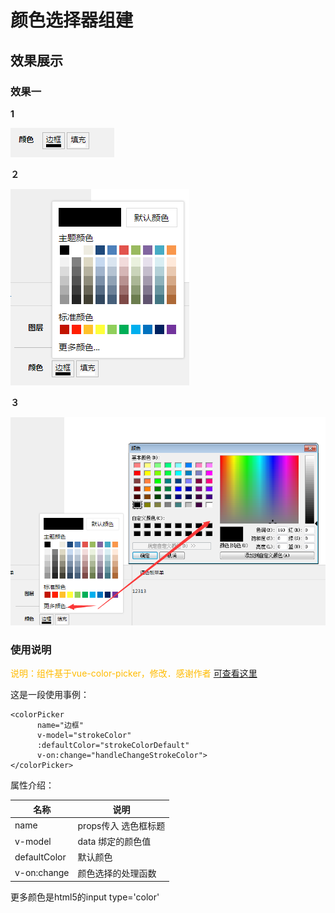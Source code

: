# 颜色选择器组建

## 效果展示

### 效果一

**1**

![](assets/color1.png)

**２**

![](assets/color2.png)

**３**

![](assets/color3.png)

### 使用说明

<font color=#ffbb00>说明：组件基于vue-color-picker，修改．感谢作者</font> [可查看这里](http://vue-color-picker.rxshc.com/)

这是一段使用事例：
```vue
<colorPicker
      name="边框"
      v-model="strokeColor"
      :defaultColor="strokeColorDefault"
      v-on:change="handleChangeStrokeColor">
</colorPicker>
```

属性介绍：

名称|说明
---|---
name| props传入 选色框标题
v-model| data 绑定的颜色值
defaultColor| 默认颜色
v-on:change| 颜色选择的处理函数

更多颜色是html5的input type='color'